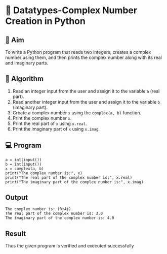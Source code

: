 # 🧮 Datatypes-Complex Number Creation in Python

## 🎯 Aim
To write a Python program that reads two integers, creates a complex number using them, and then prints the complex number along with its real and imaginary parts.

## 🧠 Algorithm
1. Read an integer input from the user and assign it to the variable `a` (real part).
2. Read another integer input from the user and assign it to the variable `b` (imaginary part).
3. Create a complex number `x` using the `complex(a, b)` function.
4. Print the complex number `x`.
5. Print the real part of `x` using `x.real`.
6. Print the imaginary part of `x` using `x.imag`.

## 💻 Program
```
a = int(input())
b = int(input())
x = complex(a, b)
print("The complex number is:", x)
print("The real part of the complex number is:", x.real)
print("The imaginary part of the complex number is:", x.imag)
```
## Output
```
The complex number is: (3+4j)
The real part of the complex number is: 3.0
The imaginary part of the complex number is: 4.0
```
## Result
Thus the given program is verified and executed successfully
